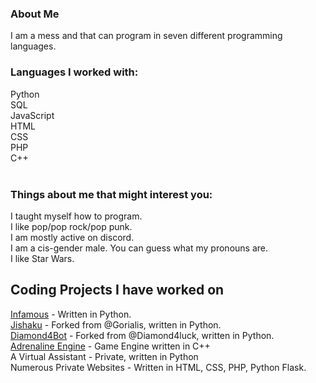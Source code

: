 ### About Me

<!--
**OneEyedKnight/OneEyedKnight** is a ✨ _special_ ✨ repository because its `README.md` (this file) appears on your GitHub profile.

Here are some ideas to get you started:

- 🔭 I’m currently working on ...
- 🌱 I’m currently learning ...
- 👯 I’m looking to collaborate on ...
- 🤔 I’m looking for help with ...
- 💬 Ask me about ...
- 📫 How to reach me: ...
- 😄 Pronouns: ...
- ⚡ Fun fact: ...
-->
<p> I am a mess and that can program in seven different programming languages. </p>

### Languages I worked with:
Python <br>
SQL <br>
JavaScript <br>
HTML <br>
CSS <br>
PHP <br>
C++ <br> <br>

### Things about me that might interest you:
I taught myself how to program. <br>
I like pop/pop rock/pop punk. <br>
I am mostly active on discord. <br>
I am a cis-gender male. You can guess what my pronouns are. <br>
I like Star Wars.

## Coding Projects I have worked on
[Infamous](https://www.github.com/OneEyedKnight/Infamous) - Written in Python. <br>
[Jishaku](https://github.com/OneEyedKnight/jishaku) - Forked from @Gorialis, written in Python. <br>
[Diamond4Bot](https://github.com/OneEyedKnight/Diamond4Bot) - Forked from @Diamond4luck, written in Python. <br>
[Adrenaline Engine](https://github.com/OneEyedKnight/AdrenalineEngine) - Game Engine written in C++ <br>
A Virtual Assistant - Private, written in Python <br>
Numerous Private Websites - Written in HTML, CSS, PHP, Python Flask.



